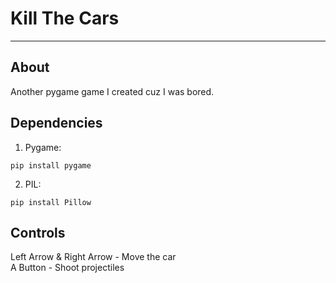 # Kill The Cars
----
## About
Another pygame game I created cuz I was bored.

## Dependencies
1) Pygame:
```
pip install pygame
```

2) PIL:
```
pip install Pillow
```

## Controls
Left Arrow & Right Arrow - Move the car  
A Button - Shoot projectiles